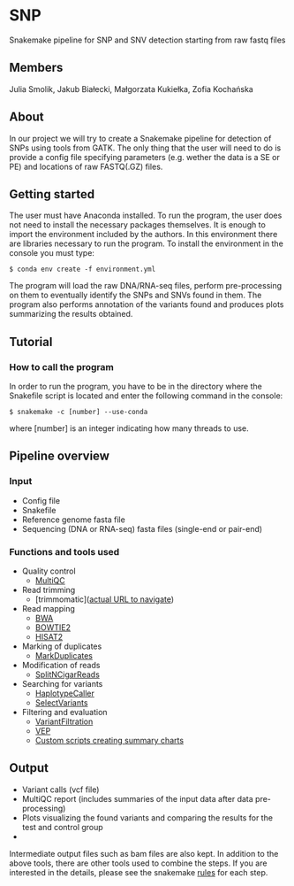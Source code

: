 # SNP
Snakemake pipeline for SNP and SNV detection starting from raw fastq files

## Members
Julia Smolik, Jakub Białecki, Małgorzata Kukiełka,  Zofia Kochańska

## About
In our project we will try to create a Snakemake pipeline for detection of SNPs using tools from GATK. 
The only thing that the user will need to do is provide a config file specifying parameters (e.g. wether the data is a SE or PE) and locations of raw FASTQ(.GZ) files. 

## Getting started

The user must have Anaconda installed. To run the program, the user does not need to install the necessary packages themselves. It is enough to import the environment included by the authors. In this environment there are libraries necessary to run the program. To install the environment in the console you must type:

```
$ conda env create -f environment.yml

```

The program will load the raw DNA/RNA-seq files, perform pre-processing on them to eventually identify the SNPs and SNVs found in them. The program also performs annotation of the variants found and produces plots summarizing the results obtained.

## Tutorial
### How to call the program

In order to run the program, you have to be in the directory where the Snakefile script is located and enter the following command in the console:

```
$ snakemake -c [number] --use-conda

```
where [number] is an integer indicating how many threads to use.

## Pipeline overview

### Input
* Config file
* Snakefile
* Reference genome fasta file
* Sequencing (DNA or RNA-seq) fasta files (single-end or pair-end)

### Functions and tools used
* Quality control
  * [MultiQC](https://multiqc.info)
* Read trimming
  * [trimmomatic]([actual URL to navigate](http://www.usadellab.org/cms/index.php?page=trimmomatic))
* Read mapping
  * [BWA](http://bio-bwa.sourceforge.net/bwa.shtml)
  * [BOWTIE2](http://bowtie-bio.sourceforge.net/bowtie2/index.shtml)
  * [HISAT2](http://daehwankimlab.github.io/hisat2/)
* Marking of duplicates
  * [MarkDuplicates](https://broadinstitute.github.io/picard/command-line-overview.html#MarkDuplicates)
* Modification of reads
  * [SplitNCigarReads](https://gatk.broadinstitute.org/hc/en-us/articles/360036858811-SplitNCigarReads)
* Searching for variants
  * [HaplotypeCaller](https://gatk.broadinstitute.org/hc/en-us/articles/360037225632-HaplotypeCaller)
  * [SelectVariants](https://gatk.broadinstitute.org/hc/en-us/articles/360037055952-SelectVariants)
* Filtering and evaluation
  * [VariantFiltration](https://gatk.broadinstitute.org/hc/en-us/articles/360036834871-VariantFiltration)
  * [VEP](https://www.ensembl.org/info/docs/tools/vep/index.html)
  * [Custom scripts creating summary charts](https://github.com/zofiakk/SNP/tree/main/scripts)

## Output
* Variant calls (vcf file)
* MultiQC report (includes summaries of the input data after data pre-processing)
* Plots visualizing the found variants and comparing the results for the test and control group 
* 
Intermediate output files such as bam files are also kept. In addition to the above tools, there are other tools used to combine the steps. If you are interested in the details, please see the snakemake [rules](https://github.com/zofiakk/SNP/tree/main/rules) for each step.
